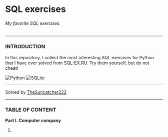 # __SQL exercises__

###### My favorite SQL exercises.

___

### INTRODUCTION

In this repository, I collect the most interesting SQL exercises for Python that I have ever solved from [SQL-EX.RU](https://www.sql-ex.ru/). Try them yourself, but do not cheat!

![Python](https://img.shields.io/badge/python-3670A0?style=for-the-badge&logo=python&logoColor=ffdd54) ![SQLite](https://img.shields.io/badge/sqlite-%2307405e.svg?style=for-the-badge&logo=sqlite&logoColor=white)

___

Solved by [TheSuncatcher222](https://github.com/TheSuncatcher222)

___

### TABLE OF CONTENT

__Part I. Сomputer company__

1. 
